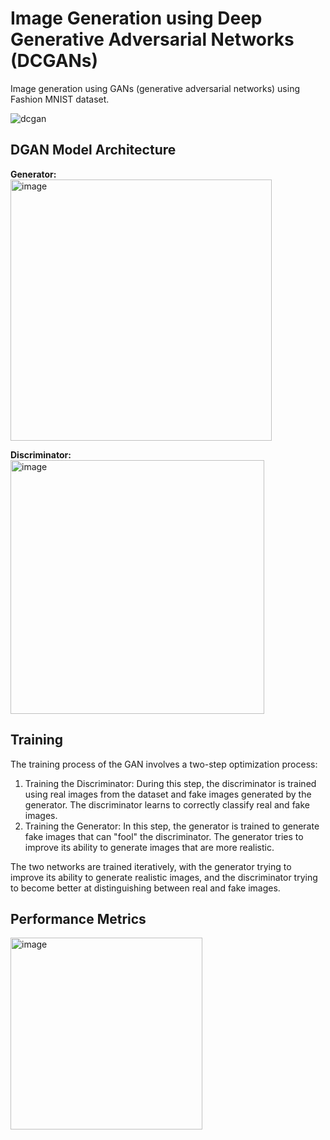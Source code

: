 # Image Generation using Deep Generative Adversarial Networks (DCGANs)
Image generation using GANs (generative adversarial networks) using Fashion MNIST dataset.

![dcgan](https://github.com/cybersamurai2410/GAN-image_gen/assets/66138996/38f48573-f68c-4d54-85b1-40da0d8618c6)

## DGAN Model Architecture
**Generator:**<br>
<img width="418" alt="image" src="https://github.com/cybersamurai2410/GAN-image_gen/assets/66138996/bb77228e-6213-495d-bdaa-bc7f3ad3d1e8">

**Discriminator:**<br>
<img width="406" alt="image" src="https://github.com/cybersamurai2410/GAN-image_gen/assets/66138996/bbda305a-0c5b-4f20-8ebd-1b06a76e85a1">

## Training
The training process of the GAN involves a two-step optimization process:

1. Training the Discriminator: During this step, the discriminator is trained using real images from the dataset and fake images generated by the generator. The discriminator learns to correctly classify real and fake images.
2. Training the Generator: In this step, the generator is trained to generate fake images that can "fool" the discriminator. The generator tries to improve its ability to generate images that are more realistic.

The two networks are trained iteratively, with the generator trying to improve its ability to generate realistic images, and the discriminator trying to become better at distinguishing between real and fake images.

## Performance Metrics
<img width="307" alt="image" src="https://github.com/cybersamurai2410/GAN-image_gen/assets/66138996/a3ee5656-2e47-42b7-aac8-b0368fe0c3e4">
